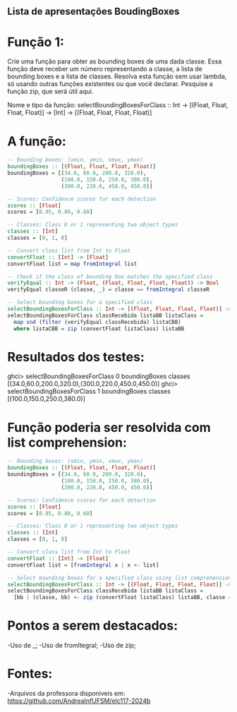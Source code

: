 ## Lista de apresentações BoudingBoxes
# Função 1:

Crie uma função para obter as bounding boxes de uma dada classe. Essa função deve receber um número representando a classe, a lista de bounding boxes e a lista de classes. Resolva esta função sem usar lambda, só usando outras funções existentes ou que você declarar. Pesquise a função zip, que será útil aqui.

Nome e tipo da função:
selectBoundingBoxesForClass :: Int -> [(Float, Float, Float, Float)] -> [Int] -> [(Float, Float, Float, Float)]

# A função:

```haskell
-- Bounding boxes: (xmin, ymin, xmax, ymax)
boundingBoxes :: [(Float, Float, Float, Float)]
boundingBoxes = [(34.0, 60.0, 200.0, 320.0),
                 (100.0, 150.0, 250.0, 380.0),
                 (300.0, 220.0, 450.0, 450.0)]

-- Scores: Confidence scores for each detection
scores :: [Float]
scores = [0.95, 0.80, 0.60]

-- Classes: Class 0 or 1 representing two object types
classes :: [Int]
classes = [0, 1, 0]

-- Convert class list from Int to Float
convertFloat :: [Int] -> [Float]
convertFloat list = map fromIntegral list

-- Check if the class of bounding box matches the specified class
verifyEqual :: Int -> (Float, (Float, Float, Float, Float)) -> Bool
verifyEqual classeR (classe, _) = classe == fromIntegral classeR

-- Select bounding boxes for a specified class
selectBoundingBoxesForClass :: Int -> [(Float, Float, Float, Float)] -> [Int] -> [(Float, Float, Float, Float)]
selectBoundingBoxesForClass classRecebida listaBB listaClass =
  map snd (filter (verifyEqual classRecebida) listaCBB)
  where listaCBB = zip (convertFloat listaClass) listaBB
```
# Resultados dos testes:

ghci> selectBoundingBoxesForClass 0 boundingBoxes classes
[(34.0,60.0,200.0,320.0),(300.0,220.0,450.0,450.0)]
ghci> selectBoundingBoxesForClass 1 boundingBoxes classes
[(100.0,150.0,250.0,380.0)]

# Função poderia ser resolvida com list comprehension:

```haskell
-- Bounding boxes: (xmin, ymin, xmax, ymax)
boundingBoxes :: [(Float, Float, Float, Float)]
boundingBoxes = [(34.0, 60.0, 200.0, 320.0),
                 (100.0, 150.0, 250.0, 380.0),
                 (300.0, 220.0, 450.0, 450.0)]

-- Scores: Confidence scores for each detection
scores :: [Float]
scores = [0.95, 0.80, 0.60]

-- Classes: Class 0 or 1 representing two object types
classes :: [Int]
classes = [0, 1, 0]

-- Convert class list from Int to Float
convertFloat :: [Int] -> [Float]
convertFloat list = [fromIntegral x | x <- list]

-- Select bounding boxes for a specified class using list comprehension
selectBoundingBoxesForClass :: Int -> [(Float, Float, Float, Float)] -> [Int] -> [(Float, Float, Float, Float)]
selectBoundingBoxesForClass classRecebida listaBB listaClass = 
  [bb | (classe, bb) <- zip (convertFloat listaClass) listaBB, classe == fromIntegral classRecebida]
```

# Pontos a serem destacados:

-Uso de _;
-Uso de fromItegral;
-Uso de zip;


# Fontes:
-Arquivos da professora disponíveis em: https://github.com/AndreaInfUFSM/elc117-2024b






